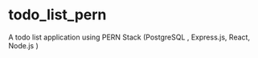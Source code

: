 # todo_list_pern
A todo list application using PERN Stack (PostgreSQL , Express.js, React, Node.js ) 
